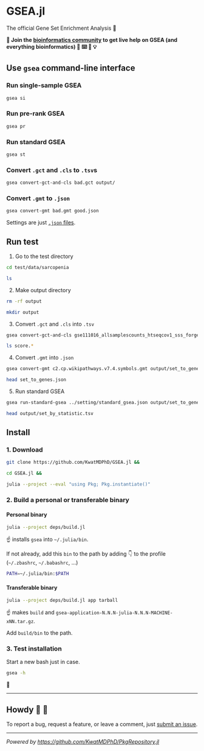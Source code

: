 # GSEA.jl

The official Gene Set Enrichment Analysis :dna:

**:information_desk_person: Join the [bioinformatics community](https://discord.gg/Q8XyvCfH) to get live help on GSEA (and everything bioinformatics) :circus_tent: :keyboard: :beginner: :bulb:**

## Use `gsea` command-line interface

### Run single-sample GSEA

```bash
gsea si
```

### Run pre-rank GSEA

```bash
gsea pr
```

### Run standard GSEA

```bash
gsea st
```

### Convert `.gct` and `.cls` to `.tsv`s

```bash
gsea convert-gct-and-cls bad.gct output/
```

### Convert `.gmt` to `.json`

```bash
gsea convert-gmt bad.gmt good.json
```

Settings are just [`.json` files](test/data/setting).

## Run test

1. Go to the test directory

```bash
cd test/data/sarcopenia

ls
```

2. Make output directory

```bash
rm -rf output

mkdir output
```

3. Convert `.gct` and `.cls` into `.tsv`

```bash
gsea convert-gct-and-cls gse111016_allsamplescounts_htseqcov1_sss_forgeo.sarcopenia.vs.normal_counts_collapsed_to_symbols.gct sarcopenia_bianry.cls output

ls score.*
```

4. Convert `.gmt` into `.json`

```bash
gsea convert-gmt c2.cp.wikipathways.v7.4.symbols.gmt output/set_to_genes.json

head set_to_genes.json
```

5. Run standard GSEA

```bash
gsea run-standard-gsea ../setting/standard_gsea.json output/set_to_genes.json output/score.target_by_sample.tsv output/score.gene_by_sample.tsv output

head output/set_by_statistic.tsv
```

## Install

### 1. Download

```bash
git clone https://github.com/KwatMDPhD/GSEA.jl &&

cd GSEA.jl &&

julia --project --eval "using Pkg; Pkg.instantiate()"
```

### 2. Build a personal or transferable binary

#### Personal binary

```bash
julia --project deps/build.jl
```

:point_up: installs `gsea` into `~/.julia/bin`.

If not already, add this `bin` to the path by adding :point_down: to the profile (`~/.zbashrc`, `~/.babashrc`, ...)

```bash
PATH=~/.julia/bin:$PATH
```

#### Transferable binary

```bash
julia --project deps/build.jl app tarball
```

:point_up: makes `build` and `gsea-application-N.N.N-julia-N.N.N-MACHINE-xNN.tar.gz`.

Add `build/bin` to the path.

### 3. Test installation

Start a new bash just in case.

```bash
gsea -h
```

:tada:

---

## Howdy :wave: :cowboy_hat_face:

To report a bug, request a feature, or leave a comment, just [submit an issue](https://github.com/KwatMDPhD/GSEA.jl/issues/new/choose).

---

_Powered by https://github.com/KwatMDPhD/PkgRepository.jl_
